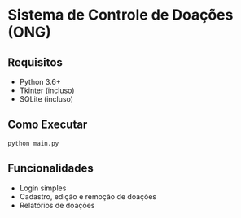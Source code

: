 # Sistema de Controle de Doações (ONG)

## Requisitos
- Python 3.6+
- Tkinter (incluso)
- SQLite (incluso)

## Como Executar
```
python main.py
```

## Funcionalidades
- Login simples
- Cadastro, edição e remoção de doações
- Relatórios de doações